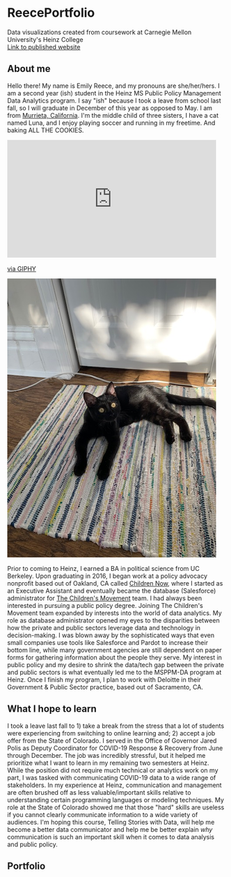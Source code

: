 # ReecePortfolio
Data visualizations created from coursework at Carnegie Mellon University's Heinz College  
[Link to published website](https://ejreece.github.io/ReecePortfolio/)

## About me
Hello there! My name is Emily Reece, and my pronouns are she/her/hers. I am a second year (ish) student in the Heinz MS Public Policy Management Data Analytics program. I say "ish" because I took a leave from school last fall, so I will graduate in December of this year as opposed to May. I am from [Murrieta, California](https://www.google.com/maps/place/Murrieta,+CA/@33.5775832,-117.2684816,12z/data=!3m1!4b1!4m5!3m4!1s0x80db7d3fc502f2f1:0x12d42ef99dd4ed8f!8m2!3d33.5539143!4d-117.2139232). I'm the middle child of three sisters, I have a cat named Luna, and I enjoy playing soccer and running in my freetime. And baking ALL THE COOKIES. 

<iframe src="https://giphy.com/embed/HGe4zsOVo7Jvy" width="480" height="270" frameBorder="0" class="giphy-embed" allowFullScreen></iframe><p><a href="https://giphy.com/gifs/sesame-street-cookies-cookie-monster-HGe4zsOVo7Jvy">via GIPHY</a></p>

![California Redwoods](Luna.jpg)

Prior to coming to Heinz, I earned a BA in political science from UC Berkeley. Upon graduating in 2016, I began work at a policy advocacy nonprofit based out of Oakland, CA called [Children Now](https://www.childrennow.org/), where I started as an Executive Assistant and eventually became the database (Salesforce) administrator for [The Children's Movement](https://www.childrennow.org/thechildrensmovement/) team. I had always been interested in pursuing a public policy degree. Joining The Children's Movement team expanded by interests into the world of data analytics. My role as database administrator opened my eyes to the disparities between how the private and public sectors leverage data and technology in decision-making. I was blown away by the sophisticated ways that even small companies use tools like Salesforce and Pardot to increase their bottom line, while many government agencies are still dependent on paper forms for gathering information about the people they serve. My interest in public policy and my desire to shrink the data/tech gap between the private and public sectors is what eventually led me to the MSPPM-DA program at Heinz. Once I finish my program, I plan to work with Deloitte in their Government & Public Sector practice, based out of Sacramento, CA. 

## What I hope to learn

I took a leave last fall to 1) take a break from the stress that a lot of students were experiencing from switching to online learning and; 2) accept a job offer from the State of Colorado. I served in the Office of Governor Jared Polis as Deputy Coordinator for COVID-19 Response & Recovery from June through December. The job was incredibly stressful, but it helped me prioritize what I want to learn in my remaining two semesters at Heinz. While the position did not require much technical or analytics work on my part, I was tasked with communicating COVID-19 data to a wide range of stakeholders. In my experience at Heinz, communication and management are often brushed off as less valuable/important skills relative to understanding certain programming languages or modeling techniques. My role at the State of Colorado showed me that those "hard" skills are useless if you cannot clearly communicate information to a wide variety of audiences. I'm hoping this course, Telling Stories with Data, will help me become a better data communicator and help me be better explain *why* communication is such an important skill when it comes to data analysis and public policy.

## Portfolio
